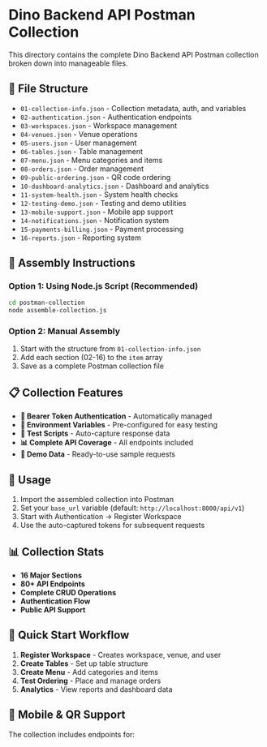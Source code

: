 # Dino Backend API Postman Collection

This directory contains the complete Dino Backend API Postman collection broken down into manageable files.

## 📁 File Structure

- `01-collection-info.json` - Collection metadata, auth, and variables
- `02-authentication.json` - Authentication endpoints
- `03-workspaces.json` - Workspace management
- `04-venues.json` - Venue operations
- `05-users.json` - User management
- `06-tables.json` - Table management
- `07-menu.json` - Menu categories and items
- `08-orders.json` - Order management
- `09-public-ordering.json` - QR code ordering
- `10-dashboard-analytics.json` - Dashboard and analytics
- `11-system-health.json` - System health checks
- `12-testing-demo.json` - Testing and demo utilities
- `13-mobile-support.json` - Mobile app support
- `14-notifications.json` - Notification system
- `15-payments-billing.json` - Payment processing
- `16-reports.json` - Reporting system

## 🔧 Assembly Instructions

### Option 1: Using Node.js Script (Recommended)
```bash
cd postman-collection
node assemble-collection.js
```

### Option 2: Manual Assembly
1. Start with the structure from `01-collection-info.json`
2. Add each section (02-16) to the `item` array
3. Save as a complete Postman collection file

## 📋 Collection Features

- **🔐 Bearer Token Authentication** - Automatically managed
- **📝 Environment Variables** - Pre-configured for easy testing
- **🧪 Test Scripts** - Auto-capture response data
- **📊 Complete API Coverage** - All endpoints included
- **🎯 Demo Data** - Ready-to-use sample requests

## 🚀 Usage

1. Import the assembled collection into Postman
2. Set your `base_url` variable (default: `http://localhost:8000/api/v1`)
3. Start with Authentication → Register Workspace
4. Use the auto-captured tokens for subsequent requests

## 📊 Collection Stats

- **16 Major Sections**
- **80+ API Endpoints**
- **Complete CRUD Operations**
- **Authentication Flow**
- **Public API Support**

## 🔗 Quick Start Workflow

1. **Register Workspace** - Creates workspace, venue, and user
2. **Create Tables** - Set up table structure
3. **Create Menu** - Add categories and items
4. **Test Ordering** - Place and manage orders
5. **Analytics** - View reports and dashboard data

## 📱 Mobile & QR Support

The collection includes endpoints for:
